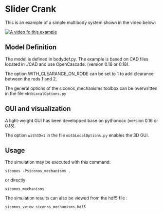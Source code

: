 Slider Crank
============

This is an example of a simple multibody system shown in the video below:

[![A video fo this example](https://img.youtube.com/vi/Wj0ZMcESw-Y/0.jpg)](https://youtu.be/Wj0ZMcESw-Y)

Model Definition
----------------

The model is defined in bodydef.py. The example is based on CAD files located in ./CAD and use OpenCascade. (version 0.16 or 0.18).

The option WITH\_CLEARANCE\_ON\_RODE can be set to 1 to add clearance between the rods 1 and 2.

The general options of the siconos_mechanisms toolbox can be overwritten in the file `mbtbLocalOptions.py`


GUI and visualization
---------------------

A light-weight GUI has been developped base on pythonocc (version 0.16 or 0.18).	

The option `with3D=1` in the file `mbtbLocalOptions.py` enables the 3D GUI.

Usage
-----

The simulation may be executed with this command:

    siconos -Psiconos_mechanisms .

or directly

    siconos_mechanisms

The simulation results can also be viewed from the hdf5 file :

    siconos_vview siconos_mechanisms.hdf5

